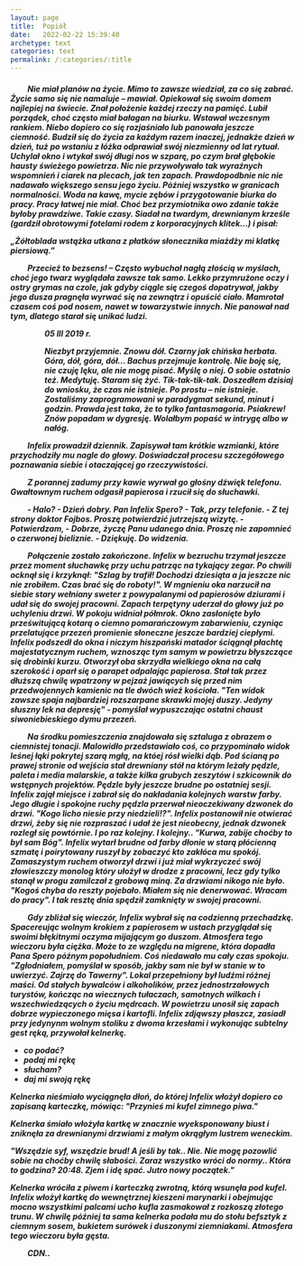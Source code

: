```yaml
---
layout: page
title:  Popiół
date:   2022-02-22 15:39:40
archetype: text
categories: text
permalink: /:categories/:title
---
```


<h5>

<p style="text-indent: 6%; ">Nie miał planów na życie. Mimo to zawsze wiedział, za co się zabrać. Życie samo się nie namaluje – mawiał. Opiekował się swoim domem najlepiej na świecie. Znał położenie każdej rzeczy na pamięć. Lubił porządek, choć często miał bałagan na biurku. Wstawał wczesnym rankiem. Niebo dopiero co się rozjaśniało lub panowała jeszcze ciemność. Budził się do życia za każdym razem inaczej, jednakże dzień w dzień, tuż po wstaniu z łóżka odprawiał swój niezmienny od lat rytuał. Uchylał okno i  wtykał swój długi nos w szparę, po czym brał głębokie hausty świeżego powietrza. Nic nie przywoływało tak wyraźnych wspomnień i ciarek na plecach, jak ten zapach. Prawdopodbnie nic nie nadawało większego sensu jego życiu. Później wszystko w  granicach normalności. Woda na kawę, mycie zębów i przygotowanie biurka do pracy. Pracy łatwej nie miał. Choć bez przymiotnika owo zdanie także byłoby prawdziwe. Takie czasy. Siadał na twardym, drewnianym krześle (gardził obrotowymi fotelami rodem z korporacyjnych klitek...) i pisał:
</p>

<p><i>
„Żółtoblada wstążka utkana z płatków słonecznika miażdży mi klatkę piersiową.”
</i></p>

<p style="text-indent: 6%; ">Przecież to bezsens! – Często wybuchał nagłą złością w myślach, choć jego twarz wyglądała  zawsze tak samo. Lekko przymrużone oczy i ostry grymas na czole, jak gdyby ciągle się czegoś dopatrywał, jakby jego dusza pragnęła wyrwać się na zewnątrz i opuścić ciało. Mamrotał czasem coś pod nosem, nawet w towarzystwie innych. Nie panował nad tym, dlatego starał się unikać ludzi.



<p style="margin-left: 12%;">05 III 2019 r.<br/>

<p style="margin-left: 12%;">Niezbyt przyjemnie. Znowu dół. Czarny jak chińska herbata. Góra, dół, góra, dół… Bachus przejmuje kontrolę. Nie boję się, nie czuję lęku, ale nie mogę pisać. Myślę o niej. O sobie ostatnio też. Medytuję. Staram się żyć. Tik-tak-tik-tak. Doszedłem dzisiaj do wniosku,  że czas nie istnieje. Po prostu –  nie istnieje. Zostaliśmy zaprogramowani w paradygmat sekund, minut i godzin. Prawda jest taka, że to tylko fantasmagoria. Psiakrew! Znów popadam w dygresję. Wolałbym popaść w intrygę albo w nałóg.


<p style="text-indent: 6%; ">Infelix prowadził dziennik. Zapisywał tam krótkie wzmianki, które przychodziły mu nagle do głowy. Doświadczał procesu szczegółowego poznawania siebie i otaczającej go rzeczywistości.



<p style="text-indent: 6%; ">Z porannej zadumy przy kawie wyrwał go głośny dźwięk telefonu. Gwałtownym ruchem odgasił papierosa i rzucił się do słuchawki.
<p style="text-indent: 6%; ">
- Halo?
- Dzień dobry. Pan Infelix Spero?
- Tak, przy telefonie.
- Z tej strony doktor Fojbos. Proszę potwierdzić jutrzejszą wizytę.
- Potwierdzam,
- Dobrze, życzę Panu udanego dnia. Proszę nie zapomnieć o czerwonej bieliznie.
- Dziękuję. Do widzenia.


<p style="text-indent: 6%; ">Połączenie zostało zakończone. Infelix w bezruchu trzymał jeszcze przez moment słuchawkę przy uchu patrząc na tykający zegar. Po chwili ocknął się i krzyknął: "Szlag by trafił! Dochodzi dziesiąta a ja jeszcze nic nie zrobiłem. Czas brać się do roboty!". W mgnieniu oka narzucił na siebie stary wełniany sweter z powypalanymi od papierosów dziurami i udał się do swojej pracowni. Zapach terpętyny uderzał do głowy już po uchyleniu drzwi. W pokoju widniał półmrok. Okno zasłonięte było prześwitującą kotarą o ciemno pomarańczowym zabarwieniu, czyniąc przelatujące przezeń promienie słoneczne jeszcze bardziej ciepłymi. Infelix podszedł do okna i niczym hiszpański matador ściągnął płachtę majestatycznym ruchem, wznosząc tym samym w powietrzu błyszczące się drobinki kurzu. Otworzył oba skrzydła wielkiego okna na całą szerokość i oparł się o parapet odpalając papierosa. Stał tak przez dłuższą chwilę wpatrzony w pejzaż jawiących się przed nim przedwojennych kamienic na tle dwóch wież kościoła. "Ten widok zawsze spaja najbardziej rozszarpane skrawki mojej duszy. Jedyny słuszny lek na depresję" - pomyślał wypuszczając ostatni chaust siwoniebieskiego dymu przezeń.

<p style="text-indent: 6%; ">Na środku pomieszczenia znajdowała się sztaluga z obrazem o ciemnistej tonacji. Malowidło przedstawiało coś, co przypominało widok leśnej łąki pokrytej szarą mgłą, na któej rósł wielki dąb. Pod ścianą po prawej stronie od wejścia stał drewniany stół na którym leżały pędzle, paleta i media malarskie, a także kilka grubych zeszytów i szkicownik do wstępnych projektów. Pędzle były jeszcze brudne po ostatniej sesji. Infelix zajął miejsce i zabrał się do nakładania kolejnych warstw farby. Jego długie i spokojne ruchy pędzla przerwał nieoczekiwany dzwonek do drzwi. "Kogo licho niesie przy niedzieli!?". Infelix postanowił nie otwierać drzwi, żeby się nie rozpraszać i udał że jest nieobecny, jednak dzwonek rozległ się powtórnie. I po raz kolejny. I kolejny.. "Kurwa, zabije choćby to był sam Bóg". Infelix wytarł brudne od farby dłonie w starą płócienną szmatę i poirytowany ruszył by zobaczyć kto zakłóca mu spokój. Zamaszystym ruchem otworzył drzwi i już miał wykrzyczeć swój złowieszczy monolog który ułożył w drodze z pracowni, lecz gdy tylko stanął w progu zamilczał z grobową miną. Za drzwiami nikogo nie było. "Kogoś chyba do reszty pojebało. Miałem się nie denerwować. Wracam do pracy". I tak resztę dnia spędził zamknięty w swojej pracowni. 

<p style="text-indent: 6%; ">Gdy zbliżał się wieczór, Infelix wybrał się na codzienną przechadzkę. Spacereując wolnym krokiem z papierosem w ustach przyglądał się swoimi błękitnymi oczyma mijającym go duszom. Atmosfera tego wieczoru była ciężka. Może to ze względu na migrene, która dopadła Pana Spero późnym popołudniem. Coś niedawało mu cały czas spokoju. "Zgłodniałem, pomyślał w sposób, jakby sam nie był w stanie w to uwierzyć. Zajrzę do Tawerny". Lokal przepełniony był ludźmi różnej maści. Od stałych bywalców i alkoholików, przez jednostrzałowych turystów, kończąc na wiecznych tułaczach, samotnych wilkach i wszechwiedzących o życiu mędrcach. W powietrzu unosił się zapach dobrze wypieczonego mięsa i kartofli. Infelix zdjąwszy płaszcz, zasiadł przy jedynynm wolnym stoliku z dwoma krzesłami i wykonując subtelny gest ręką, przywołał kelnerkę. 

- co podać?
- podaj mi rękę
- słucham?
- daj mi swoją rękę

Kelnerka nieśmiało wyciągnęła dłoń, do której Infelix włożył dopiero co zapisaną karteczkę, mówiąc: "Przynieś mi kufel zimnego piwa."

Kelnerka śmiało włożyła kartkę w znacznie wyeksponowany biust i zniknęła za drewnianymi drzwiami z małym okrągłym lustrem weneckim.

"Wszędzie syf, wszędzie brud! A jeśli by tak.. Nie. Nie mogę pozowlić sobie na choćby chwilę słabości. Zaraz wszystko wróci do normy.. Która to godzina? 20:48. Zjem i idę spać. Jutro nowy początek."

Kelnerka wróciła z piwem i karteczką zwrotną, którą wsunęła pod kufel. Infelix włożył kartkę do wewnętrznej kieszeni marynarki i obejmując mocno wszystkimi palcami ucho kufla zasmakował z rozkoszą złotego trunu. W chwilę później ta sama kelnerka podała mu do stołu befsztyk z ciemnym sosem, bukietem surówek i duszonymi ziemniakami. Atmosfera tego wieczoru była gęsta.

<p style="text-indent: 6%; ">CDN..